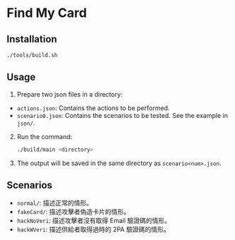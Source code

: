 # Find My Card

## Installation
```bash
./tools/build.sh
```

## Usage
1. Prepare two json files in a directory:
  - `actions.json`: Contains the actions to be performed.
  - `scenario0.json`: Contains the scenarios to be tested. See the example in `json/`.
  
2. Run the command:
    ```bash
    ./build/main <directory>
    ```
3. The output will be saved in the same directory as `scenario<num>.json`.

## Scenarios
- `normal/`: 描述正常的情形。
- `fakeCard/`: 描述攻擊者偽造卡片的情形。
- `hackNoVeri`: 描述攻擊者沒有取得 Email 驗證碼的情形。
- `hackWVeri`: 描述供給者取得過時的 2PA 驗證碼的情形。
